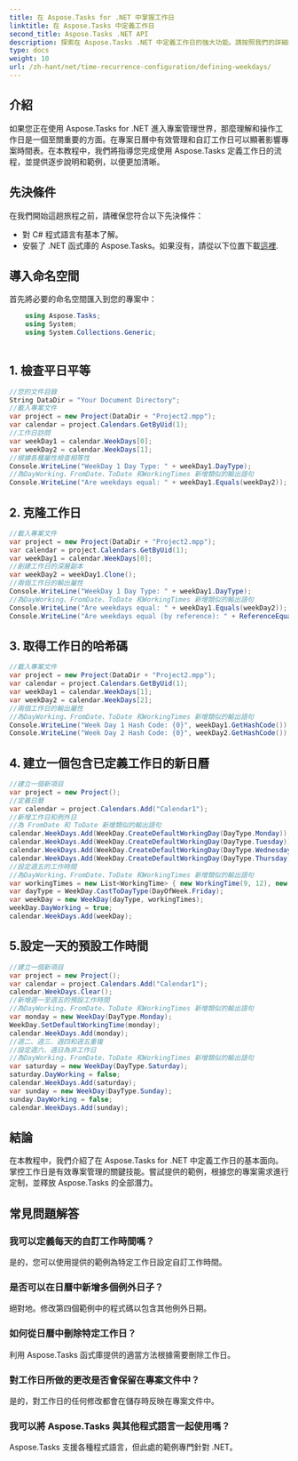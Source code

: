 ```yaml
---
title: 在 Aspose.Tasks for .NET 中掌握工作日
linktitle: 在 Aspose.Tasks 中定義工作日
second_title: Aspose.Tasks .NET API
description: 探索在 Aspose.Tasks .NET 中定義工作日的強大功能。請按照我們的詳細教學來有效管理專案日曆、自訂工作時間等。
type: docs
weight: 10
url: /zh-hant/net/time-recurrence-configuration/defining-weekdays/
---
```

## 介紹
如果您正在使用 Aspose.Tasks for .NET 進入專案管理世界，那麼理解和操作工作日是一個至關重要的方面。在專案日曆中有效管理和自訂工作日可以顯著影響專案時間表。在本教程中，我們將指導您完成使用 Aspose.Tasks 定義工作日的流程，並提供逐步說明和範例，以便更加清晰。
## 先決條件
在我們開始這趟旅程之前，請確保您符合以下先決條件：
- 對 C# 程式語言有基本了解。
- 安裝了 .NET 函式庫的 Aspose.Tasks。如果沒有，請從以下位置下載[這裡](https://releases.aspose.com/tasks/net/).
## 導入命名空間
首先將必要的命名空間匯入到您的專案中：
```csharp
    using Aspose.Tasks;
    using System;
    using System.Collections.Generic;
    
```
## 1. 檢查平日平等
```csharp
//您的文件目錄
String DataDir = "Your Document Directory";
//載入專案文件
var project = new Project(DataDir + "Project2.mpp");
var calendar = project.Calendars.GetByUid(1);
//工作日訪問
var weekDay1 = calendar.WeekDays[0];
var weekDay2 = calendar.WeekDays[1];
//根據各種屬性檢查相等性
Console.WriteLine("WeekDay 1 Day Type: " + weekDay1.DayType);
//為DayWorking、FromDate、ToDate 和WorkingTimes 新增類似的輸出語句
Console.WriteLine("Are weekdays equal: " + weekDay1.Equals(weekDay2));
```
## 2. 克隆工作日
```csharp
//載入專案文件
var project = new Project(DataDir + "Project2.mpp");
var calendar = project.Calendars.GetByUid(1);
var weekDay1 = calendar.WeekDays[0];
//創建工作日的深層副本
var weekDay2 = weekDay1.Clone();
//兩個工作日的輸出屬性
Console.WriteLine("WeekDay 1 Day Type: " + weekDay1.DayType);
//為DayWorking、FromDate、ToDate 和WorkingTimes 新增類似的輸出語句
Console.WriteLine("Are weekdays equal: " + weekDay1.Equals(weekDay2));
Console.WriteLine("Are weekdays equal (by reference): " + ReferenceEquals(weekDay1, weekDay2));
```
## 3. 取得工作日的哈希碼
```csharp
//載入專案文件
var project = new Project(DataDir + "Project2.mpp");
var calendar = project.Calendars.GetByUid(1);
var weekDay1 = calendar.WeekDays[1];
var weekDay2 = calendar.WeekDays[2];
//兩個工作日的輸出屬性
//為DayWorking、FromDate、ToDate 和WorkingTimes 新增類似的輸出語句
Console.WriteLine("Week Day 1 Hash Code: {0}", weekDay1.GetHashCode());
Console.WriteLine("Week Day 2 Hash Code: {0}", weekDay2.GetHashCode());
```
## 4. 建立一個包含已定義工作日的新日曆
```csharp
//建立一個新項目
var project = new Project();
//定義日曆
var calendar = project.Calendars.Add("Calendar1");
//新增工作日和例外日
//為 FromDate 和 ToDate 新增類似的輸出語句
calendar.WeekDays.Add(WeekDay.CreateDefaultWorkingDay(DayType.Monday));
calendar.WeekDays.Add(WeekDay.CreateDefaultWorkingDay(DayType.Tuesday));
calendar.WeekDays.Add(WeekDay.CreateDefaultWorkingDay(DayType.Wednesday));
calendar.WeekDays.Add(WeekDay.CreateDefaultWorkingDay(DayType.Thursday));
//設定週五的工作時間
//為DayWorking、FromDate、ToDate 和WorkingTimes 新增類似的輸出語句
var workingTimes = new List<WorkingTime> { new WorkingTime(9, 12), new WorkingTime(13, 16) };
var dayType = WeekDay.CastToDayType(DayOfWeek.Friday);
var weekDay = new WeekDay(dayType, workingTimes);
weekDay.DayWorking = true;
calendar.WeekDays.Add(weekDay);
```
## 5.設定一天的預設工作時間
```csharp
//建立一個新項目
var project = new Project();
var calendar = project.Calendars.Add("Calendar1");
calendar.WeekDays.Clear();
//新增週一至週五的預設工作時間
//為DayWorking、FromDate、ToDate 和WorkingTimes 新增類似的輸出語句
var monday = new WeekDay(DayType.Monday);
WeekDay.SetDefaultWorkingTime(monday);
calendar.WeekDays.Add(monday);
//週二、週三、週四和週五重複
//設定週六、週日為非工作日
//為DayWorking、FromDate、ToDate 和WorkingTimes 新增類似的輸出語句
var saturday = new WeekDay(DayType.Saturday);
saturday.DayWorking = false;
calendar.WeekDays.Add(saturday);
var sunday = new WeekDay(DayType.Sunday);
sunday.DayWorking = false;
calendar.WeekDays.Add(sunday);
```
## 結論
在本教程中，我們介紹了在 Aspose.Tasks for .NET 中定義工作日的基本面向。掌控工作日是有效專案管理的關鍵技能。嘗試提供的範例，根據您的專案需求進行定制，並釋放 Aspose.Tasks 的全部潛力。
## 常見問題解答
### 我可以定義每天的自訂工作時間嗎？
是的，您可以使用提供的範例為特定工作日設定自訂工作時間。
### 是否可以在日曆中新增多個例外日子？
絕對地。修改第四個範例中的程式碼以包含其他例外日期。
### 如何從日曆中刪除特定工作日？
利用 Aspose.Tasks 函式庫提供的適當方法根據需要刪除工作日。
### 對工作日所做的更改是否會保留在專案文件中？
是的，對工作日的任何修改都會在儲存時反映在專案文件中。
### 我可以將 Aspose.Tasks 與其他程式語言一起使用嗎？
Aspose.Tasks 支援各種程式語言，但此處的範例專門針對 .NET。